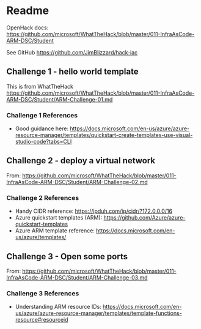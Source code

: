 # Readme

OpenHack docs: <https://github.com/microsoft/WhatTheHack/blob/master/011-InfraAsCode-ARM-DSC/Student>

See GitHub <https://github.com/JimBlizzard/hack-iac>

## Challenge 1 - hello world template

This is from WhatTheHack <https://github.com/microsoft/WhatTheHack/blob/master/011-InfraAsCode-ARM-DSC/Student/ARM-Challenge-01.md>

### Challenge 1 References

- Good guidance here: <https://docs.microsoft.com/en-us/azure/azure-resource-manager/templates/quickstart-create-templates-use-visual-studio-code?tabs=CLI>

## Challenge 2 - deploy a virtual network

From: <https://github.com/microsoft/WhatTheHack/blob/master/011-InfraAsCode-ARM-DSC/Student/ARM-Challenge-02.md>

### Challenge 2 References

- Handy CIDR reference: <https://ipduh.com/ip/cidr/?172.0.0.0/16>
- Azure quickstart templates (ARM): <https://github.com/Azure/azure-quickstart-templates>
- Azure ARM template reference: <https://docs.microsoft.com/en-us/azure/templates/>

## Challenge 3 - Open some ports

From: <https://github.com/microsoft/WhatTheHack/blob/master/011-InfraAsCode-ARM-DSC/Student/ARM-Challenge-03.md>

### Challenge 3 References

- Understanding ARM resource IDs: <https://docs.microsoft.com/en-us/azure/azure-resource-manager/templates/template-functions-resource#resourceid>
